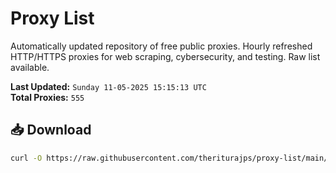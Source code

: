 # Proxy List

Automatically updated repository of free public proxies. Hourly refreshed HTTP/HTTPS proxies for web scraping, cybersecurity, and testing. Raw list available.

**Last Updated:** `Sunday 11-05-2025 15:15:13 UTC`  
**Total Proxies:** `555`

## 📥 Download
```bash
curl -O https://raw.githubusercontent.com/theriturajps/proxy-list/main/proxies.txt

